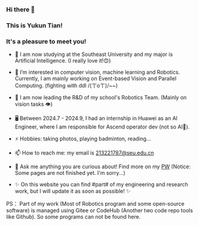 ### Hi there 👋
### This is Yukun Tian!
### It's a pleasure to meet you!

- 👯 I am now studying at the Southeast University and my major is Artificial Intelligence. (I really love it!😊)  
- 🔭 I’m interested in computer vision, machine learning and Robotics. Currently, I am mainly working on Event-based Vision and Parallel Computing. (fighting with ddl /(ㄒoㄒ)/~~)  
- 🌱 I am now leading the R&D of my school's Robotics Team. (Mainly on vision tasks 👁)
- 🖥️ Between 2024.7 - 2024.9, I had an internship in Huawei as an AI Engineer, where I am responsible for Ascend operator dev (not so AI🤔).
- ⚡ Hobbies: taking photos, playing badminton, reading...  
- 📫 How to reach me: my email is 213221787@seu.edu.cn  
- 💬 Ask me anything you are curious about! Find more on my [PW](https://ttiannaitt.github.io/) (Notice: Some pages are not finished yet. I'm sorry...)

-  ✨ On this website you can find #part# of my engineering and research work, but I will update it as soon as possible! ✨

PS： Part of my work (Most of Robotics program and some open-source software) is managed using Gitee or CodeHub (Another two code repo tools like Github). So some programs can not be found here.

<!--
**TTiannaiTT/TTiannaiTT** is a ✨ _special_ ✨ repository because its `README.md` (this file) appears on your GitHub profile.

Here are some ideas to get you started:

- 🔭 I’m currently working on ...
- 🌱 I’m currently learning ...
- 👯 I’m looking to collaborate on ...
- 🤔 I’m looking for help with ...
- 💬 Ask me about ...
- 📫 How to reach me: ...
- 😄 Pronouns: ...
- ⚡ Fun fact: ...
-->
